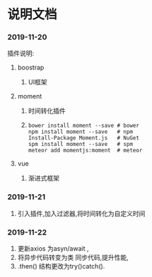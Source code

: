 # 说明文档

### 2019-11-20

插件说明:

1. boostrap

   1. UI框架

2. moment  

   1. 时间转化插件

   2. ```
      bower install moment --save # bower
      npm install moment --save   # npm
      Install-Package Moment.js   # NuGet
      spm install moment --save   # spm
      meteor add momentjs:moment  # meteor
      ```

3. vue 

   1. 渐进式框架



### 2019-11-21

1. 引入插件,加入过滤器,将时间转化为自定义时间



### 2019-11-22

1.  更新axios 为asyn/await ,
2. 将异步代码转变为类 同步代码,提升性能,
3. .then() 结构更改为try()catch().